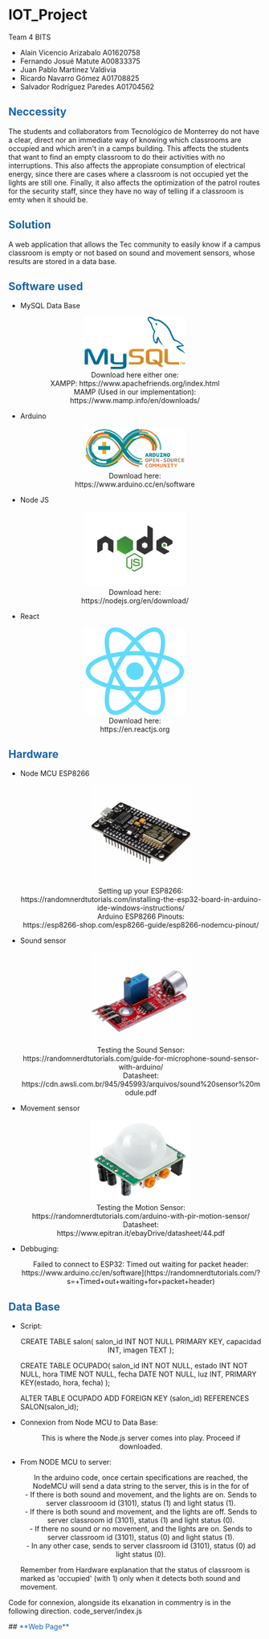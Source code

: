 # IOT_Project

Team 4 BITS
  - Alain Vicencio Arizabalo A01620758
  - Fernando Josué Matute A00833375
  - Juan Pablo Martinez Valdivia
  - Ricardo Navarro Gómez A01708825
  - Salvador Rodríguez Paredes A01704562

## <span style="color: rgb(26, 99, 169);">**Neccessity**</span>
The students and collaborators from Tecnológico de Monterrey do not have a clear, direct nor an immediate way of knowing which classrooms are occupied and which aren't in a camps building. This affects the students that want to find an empty classroom to do their activities with no interruptions. This also affects the appropiate consumption of electrical energy, since there are cases where a classroom is not occupied yet the lights are still one. Finally, it also affects the optimization of the patrol routes for the security staff, since they have no way of telling if a classroom is emty when it should be.

## <span style="color: rgb(26, 99, 169);">**Solution**</span>
A web application that allows the Tec community to easily know if a campus classroom is empty or not based on sound and movement sensors, whose results are stored in a data base. 

## <span style="color: rgb(26, 99, 169);">**Software used**</span>
  - MySQL Data Base
  <p style="text-align: center;">
  <img src="readme_images/sql.png" alt="node" style="width:200px;"/>
  <br />
  Download here either one:
  <br />
  XAMPP: https://www.apachefriends.org/index.html
  <br />
  MAMP (Used in our implementation): https://www.mamp.info/en/downloads/
  </p>
  
  - Arduino
  <p style="text-align: center;">
  <img src="readme_images/arduino.png" alt="node" style="width:200px;"/>
  <br />
  Download here:
  <br />
  https://www.arduino.cc/en/software
  </p>
  
  - Node JS
  <p style="text-align: center;">
  <img src="readme_images/nodejs.png" alt="node" style="width:200px;"/>
  <br />
  Download here:
  <br />
  https://nodejs.org/en/download/
  </p>
  
  - React
  <p style="text-align: center;">
  <img src="readme_images/react.png" alt="node" style="width:200px;"/>
  <br />
  Download here:
  <br />
  https://en.reactjs.org
  </p>
  
## <span style="color: rgb(26, 99, 169);">**Hardware**</span>
- Node MCU ESP8266
  <p style="text-align: center;">
  <img src="readme_images/node.png" alt="node" style="width:200px;"/>
  <br />
  Setting up your ESP8266:
  <br />
  https://randomnerdtutorials.com/installing-the-esp32-board-in-arduino-ide-windows-instructions/
  <br />
  Arduino ESP8266 Pinouts:
  <br />
  https://esp8266-shop.com/esp8266-guide/esp8266-nodemcu-pinout/
  </p>
  
- Sound sensor
  <p style="text-align: center;">
  <img src="readme_images/modulo-sensor-ruido-sonido.png" alt="node" style="width:200px;"/>
  <br />
  Testing the Sound Sensor:
  <br />
  https://randomnerdtutorials.com/guide-for-microphone-sound-sensor-with-arduino/
  <br />
  Datasheet:
  <br />
  https://cdn.awsli.com.br/945/945993/arquivos/sound%20sensor%20module.pdf
  </p>
  
- Movement sensor
  <p style="text-align: center;">
  <img src="readme_images/motion.png" alt="node" style="width:200px;"/>
  <br />
  Testing the Motion Sensor:
  <br />
  https://randomnerdtutorials.com/arduino-with-pir-motion-sensor/
  <br />
  Datasheet:
  <br />
  https://www.epitran.it/ebayDrive/datasheet/44.pdf
  </p>
  
- Debbuging:
  <p style="text-align: center;">
  Failed to connect to ESP32: Timed out waiting for packet header:
  <br />
  https://www.arduino.cc/en/software](https://randomnerdtutorials.com/?s=+Timed+out+waiting+for+packet+header)
  </p>

## <span style="color: rgb(26, 99, 169);">**Data Base**</span>
 - Script:
   <p style = "text-align: center;">
     CREATE TABLE salon(
        salon_id INT NOT NULL PRIMARY KEY,
        capacidad INT,
        imagen TEXT
    );

    CREATE TABLE OCUPADO(
      salon_id INT NOT NULL,
        estado INT NOT NULL,
        hora TIME NOT NULL,
        fecha DATE NOT NULL,
        luz INT,
        PRIMARY KEY(estado, hora, fecha)
    );

    ALTER TABLE OCUPADO
    ADD FOREIGN KEY (salon_id) REFERENCES SALON(salon_id);

   </p>
   
 - Connexion from Node MCU to Data Base:
   <p style="text-align: center;">
     This is where the Node.js server comes into play. Proceed if downloaded.
   </p>
 
 - From NODE MCU to server:
   <p style="text-align: center;">
     In the arduino code, once certain specifications are reached, the NodeMCU will send a data string to the server, this is in the for of
    </br>
        - If there is both sound and movement, and the lights are on. Sends to server classrooom id (3101), status (1) and light status (1). </br>
        - If there is both sound and movement, and the lights are off. Sends to server classroom id (3101), status (1) and light status (0). </br>
        - If there no sound or no movement, and the lights are on. Sends to server classroom id (3101), status (0) and light status (1). </br>
        - In any other case, sends to server classroom id (3101), status (0) ad light status (0).
     
     Remember from Hardware explanation that the status of classroom is marked as 'occupied' (with 1) only when it detects both sound and movement.
     
 Code for connexion, alongside its elxanation in commentry is in the following direction.
 code_server/index.js

  </p>
## <span style="color: rgb(26, 99, 169);">**Web Page**</span>

